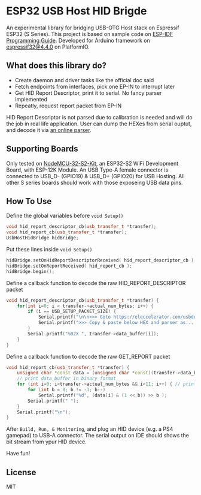 # ESP32 USB Host HID Brigde

An experimental library for bridging USB-OTG Host stack on Espressif ESP32 (S Series). This project is based on sample code on [ESP-IDF Programming Guide](https://docs.espressif.com/projects/esp-idf/en/latest/esp32s3/get-started/index.html). Developed for Arduino framework on espressif32@4.4.0 on PlatformIO.

## What does this library do?
- Create daemon and driver tasks like the official doc said
- Fetch endpoints from interfaces, pick one EP-IN to interrupt later
- Get HID Report Descriptor, print it to serial. No fancy parser implemented
- Repeatly, request report packet from EP-IN

HID Report Descriptor is not parsed due to calibration is needed and will do the job in real life application. User can dump the HEXes from serial ouptut, and decode it via [an online parser](https://eleccelerator.com/usbdescreqparser/#).


## Supporting Boards
Only tested on [NodeMCU-32-S2-Kit](https://www.waveshare.com/product/nodemcu-32-s2-kit.htm), an ESP32-S2 WiFi Development Board, with ESP-12K Module. An USB Type-A female connector is connected to USB_D- (GPIO19) & USB_D+ (GPIO20) for USB Hosting. All other S series boards should work with those exposeing USB data pins.


## How To Use

Define the global variables before `void Setup()`
```cpp
void hid_report_descriptor_cb(usb_transfer_t *transfer);
void hid_report_cb(usb_transfer_t *transfer);
UsbHostHidBridge hidBridge;
```

Put these lines inside `void Setup()`
```cpp
hidBridge.setOnHidReportDescriptorReceived( hid_report_descriptor_cb );
hidBridge.setOnReportReceived( hid_report_cb );
hidBridge.begin();
```

Define a callback function to decode the raw HID_REPORT_DESCRIPTOR packet
```cpp
void hid_report_descriptor_cb(usb_transfer_t *transfer) {
    for(int i=0; i < transfer->actual_num_bytes; i++) {
        if (i == USB_SETUP_PACKET_SIZE) {
            Serial.printf("\n\n>>> Goto https://eleccelerator.com/usbdescreqparser/ \n");
            Serial.printf(">>> Copy & paste below HEX and parser as... USB HID Report Descriptor\n\n");
        }
        Serial.printf("%02X ", transfer->data_buffer[i]);
    }
}
```

Define a callback function to decode the raw GET_REPORT packet
```cpp
void hid_report_cb(usb_transfer_t *transfer) {
    unsigned char *const data = (unsigned char *const)(transfer->data_buffer);
    // print data_buffer in binary format
    for (int i=0; i<transfer->actual_num_bytes && i<11; i++) { // prints first 11 bytes only!!!
        for (int b = 8; b != -1; b--)
            Serial.printf("%d", (data[i] & (1 << b)) >> b );
        Serial.printf(" ");
    }
    Serial.printf("\n");
}
```

After `Build, Run, & Monitoring`, and plug an HID device (e.g. a PS4 gamepad) to USB-A connector. The serial output on IDE should shows the bit stream from ypur HID device.

Have fun!


## License
MIT

